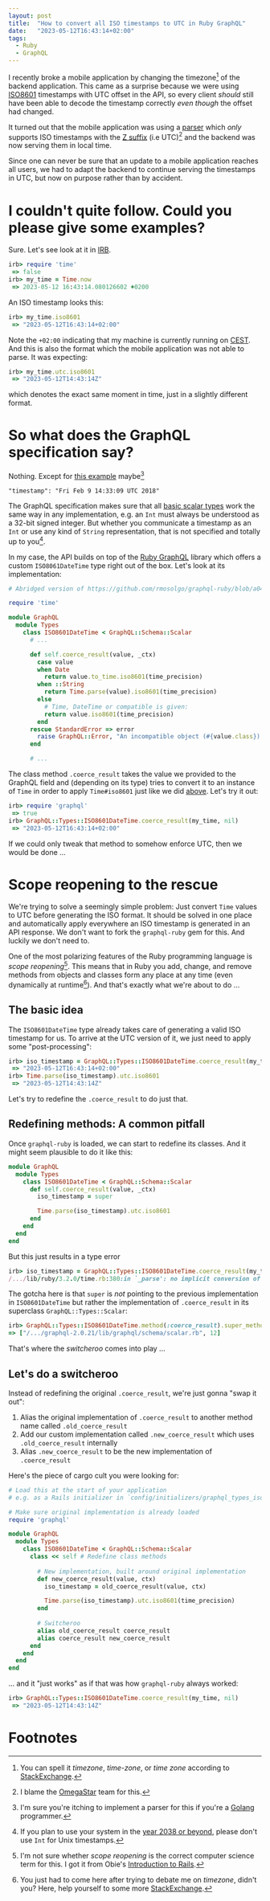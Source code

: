 ```yaml
---
layout: post
title:  "How to convert all ISO timestamps to UTC in Ruby GraphQL"
date:   "2023-05-12T16:43:14+02:00"
tags:
  - Ruby
  - GraphQL 
---
```


I recently broke a mobile application by changing the timezone[^timezone] of the backend application.
This came as a surprise because we were using [ISO8601][ISO8601] timestamps with UTC offset in the API,
so every client _should_ still have been able to decode the timestamp correctly _even though_ the offset had changed.

It turned out that the mobile application was using a [parser][ISO_INSTANT] which _only_ supports ISO timestamps
with the [Z suffix][ISO8601_Z] (i.e UTC)[^omegastar] and the backend was now serving them in local time.

Since one can never be sure that an update to a mobile application reaches all users, we had to adapt the backend
to continue serving the timestamps in UTC, but now on purpose rather than by accident.

# I couldn't quite follow. Could you please give some examples?

Sure. Let's see look at it in [IRB][IRB].

```ruby
irb> require 'time'
 => false
irb> my_time = Time.now
 => 2023-05-12 16:43:14.080126602 +0200 
```

An ISO timestamp looks this:

```ruby
irb> my_time.iso8601
 => "2023-05-12T16:43:14+02:00" 
```

Note the `+02:00` indicating that my machine is currently running on [CEST][CEST].
And this is also the format which the mobile application was not able to parse. It was expecting:

```ruby
irb> my_time.utc.iso8601
 => "2023-05-12T14:43:14Z" 
```

which denotes the exact same moment in time, just in a slightly different format. 

# So what does the GraphQL specification say?

Nothing. Except for [this example](https://spec.graphql.org/October2021/#example-8b658) maybe[^go_parse_yourself]

```
"timestamp": "Fri Feb 9 14:33:09 UTC 2018"
```

The GraphQL specification makes sure that all [basic scalar types][GraphQL_Scalars] work the same way
in any implementation, e.g. an `Int` must always be understood as a 32-bit signed integer.
But whether you communicate a timestamp as an `Int` or use any kind of `String` representation,
that is not specified and totally up to you[^y2k38].

In my case, the API builds on top of the [Ruby GraphQL][graphql-ruby] library which offers
a custom `ISO8061DateTime` type right out of the box. Let's look at its implementation:

```ruby
# Abridged version of https://github.com/rmosolgo/graphql-ruby/blob/a048682e6d8468d16947ee1c80946dd23c5d91f9/lib/graphql/types/iso_8601_date_time.rb

require 'time'

module GraphQL
  module Types
    class ISO8601DateTime < GraphQL::Schema::Scalar
      # ...

      def self.coerce_result(value, _ctx)
        case value
        when Date
          return value.to_time.iso8601(time_precision)
        when ::String
          return Time.parse(value).iso8601(time_precision)
        else
          # Time, DateTime or compatible is given:
          return value.iso8601(time_precision)
        end
      rescue StandardError => error
        raise GraphQL::Error, "An incompatible object (#{value.class}) was given to #{self}. Make sure that only Times, Dates, DateTimes, and well-formatted Strings are used with this type. (#{error.message})"
      end

      # ...
```

The class method `.coerce_result` takes the value we provided to the GraphQL field and (depending on its type)
tries to convert it to an instance of `Time` in order to apply `Time#iso8601` just like we did
[above](#i-couldnt-quite-follow-could-you-please-give-some-examples). Let's try it out:

```ruby
irb> require 'graphql'
 => true
irb> GraphQL::Types::ISO8601DateTime.coerce_result(my_time, nil)
 => "2023-05-12T16:43:14+02:00" 
```

If we could only tweak that method to somehow enforce UTC, then we would be done ...

# Scope reopening to the rescue

We're trying to solve a seemingly simple problem: Just convert `Time` values to UTC before generating the ISO format.
It should be solved in one place and automatically apply everywhere an ISO timestamp is generated in an API response.
We don't want to fork the `graphql-ruby` gem for this. And luckily we don't need to.

One of the most polarizing features of the Ruby programming language is _scope reopening_[^scope_reopening].
This means that in Ruby you add, change, and remove methods from objects and classes
form any place at any time (even dynamically at runtime[^runtime]).
And that's exactly what we're about to do ...

## The basic idea

The `ISO8601DateTime` type already takes care of generating a valid ISO timestamp for us.
To arrive at the UTC version of it, we just need to apply some "post-processing":

```ruby
irb> iso_timestamp = GraphQL::Types::ISO8601DateTime.coerce_result(my_time, nil)
 => "2023-05-12T16:43:14+02:00" 
irb> Time.parse(iso_timestamp).utc.iso8601
 => "2023-05-12T14:43:14Z"
```

Let's try to redefine the `.coerce_result` to do just that.

## Redefining methods: A common pitfall

Once `graphql-ruby` is loaded, we can start to redefine its classes.
And it might seem plausible to do it like this:

```ruby
module GraphQL
  module Types
    class ISO8601DateTime < GraphQL::Schema::Scalar
      def self.coerce_result(value, _ctx)
        iso_timestamp = super

        Time.parse(iso_timestamp).utc.iso8601
      end
    end
  end
end
```

But this just results in a type error

```ruby
irb> iso_timestamp = GraphQL::Types::ISO8601DateTime.coerce_result(my_time, nil)
/.../lib/ruby/3.2.0/time.rb:380:in `_parse': no implicit conversion of Time into String (TypeError)
```

The gotcha here is that `super` is _not_ pointing to the previous implementation in `ISO8601DateTime`
but rather the implementation of `.coerce_result` in its superclass `GraphQL::Types::Scalar`:

```ruby
irb> GraphQL::Types::ISO8601DateTime.method(:coerce_result).super_method.source_location
=> ["/.../graphql-2.0.21/lib/graphql/schema/scalar.rb", 12]
```

That's where the _switcheroo_ comes into play ...

##  Let's do a switcheroo

Instead of redefining the original `.coerce_result`, we're just gonna "swap it out":

1. Alias the original implementation of `.coerce_result` to another method name called `.old_coerce_result`
2. Add our custom implementation called `.new_coerce_result` which uses `.old_coerce_result` internally
3. Alias `.new_coerce_result` to be the new implementation of `.coerce_result`

Here's the piece of cargo cult you were looking for:

```ruby
# Load this at the start of your application
# e.g. as a Rails initializer in `config/initializers/graphql_types_iso_8601_date_time.rb`

# Make sure original implementation is already loaded
require 'graphql'

module GraphQL
  module Types
    class ISO8601DateTime < GraphQL::Schema::Scalar
      class << self # Redefine class methods
        
        # New implementation, built around original implementation
        def new_coerce_result(value, ctx)
          iso_timestamp = old_coerce_result(value, ctx)

          Time.parse(iso_timestamp).utc.iso8601(time_precision)
        end
        
        # Switcheroo
        alias old_coerce_result coerce_result
        alias coerce_result new_coerce_result
      end
    end
  end
end
```

... and it "just works" as if that was how `graphql-ruby` always worked:

```ruby
irb> GraphQL::Types::ISO8601DateTime.coerce_result(my_time, nil)
 => "2023-05-12T14:43:14Z" 
```

# Footnotes

[^timezone]: You can spell it _timezone_, _time-zone_, or _time zone_ according to [StackExchange](https://english.stackexchange.com/a/3937).
[^omegastar]: I blame the [OmegaStar](https://youtu.be/y8OnoxKotPQ?t=80) team for this.
[^go_parse_yourself]: I'm sure you're itching to implement a parser for this if you're a [Golang](https://youtu.be/vcFBwt1nu2U?t=2980) programmer.
[^y2k38]: If you plan to use your system in the [year 2038 or beyond](https://en.wikipedia.org/wiki/Year_2038_problem), please don't use `Int` for Unix timestamps. 
[^scope_reopening]: I'm not sure whether _scope reopening_ is the correct computer science term for this. I got it from Obie's [Introduction to Rails](https://ruby-doc.org/docs/Introduction%20to%20Ruby%20and%20RoR%20given%20to%20the%20Agile%20Atlanta%20User%20Group/Ruby%20On%20Rails.ppt).
[^runtime]: You just had to come here after trying to debate me on _timezone_, didn't you? Here, help yourself to some more [StackExchange](https://english.stackexchange.com/a/67029).

[CEST]: https://en.wikipedia.org/wiki/Central_European_Summer_Time
[graphql-ruby]: https://github.com/rmosolgo/graphql-ruby
[GraphQL_Scalars]: https://spec.graphql.org/October2021/#sec-Scalars
[IRB]: https://de.wikipedia.org/wiki/Interactive_Ruby_Shell
[ISO8601]: https://en.wikipedia.org/wiki/ISO_8601
[ISO8601_Z]: https://en.wikipedia.org/wiki/ISO_8601#Coordinated_Universal_Time_(UTC)
[ISO_INSTANT]: https://docs.oracle.com/en/java/javase/17/docs/api/java.base/java/time/format/DateTimeFormatter.html#ISO_INSTANT

